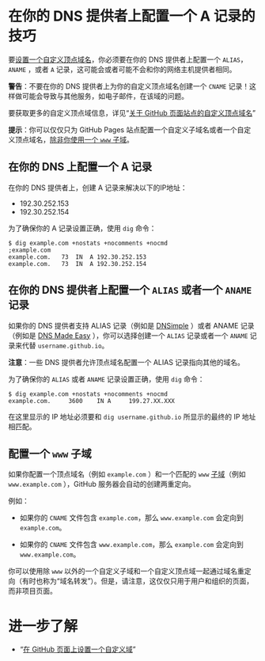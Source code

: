 # 在你的 DNS 提供者上配置一个 A 记录的技巧

要[设置一个自定义顶点域名](https://help.github.com/articles/setting-up-a-custom-domain-with-github-pages)，你必须要在你的 DNS 提供者上配置一个 `ALIAS`，`ANAME` ，或者 `A` 记录，这可能会或者可能不会和你的网络主机提供者相同。

**警告**：不要在你的 DNS 提供者上为你的自定义顶点域名创建一个 `CNAME` 记录！这样做可能会导致与其他服务，如电子邮件，在该域的问题。

要获取更多的自定义顶点域信息，详见“[关于 GitHub 页面站点的自定义顶点域名](https://help.github.com/articles/about-custom-domains-for-github-pages-sites#apex-domains)”

**提示**：你可以仅仅只为 GitHub Pages 站点配置一个自定义子域名或者一个自定义顶点域名，[除非你使用一个 `www` 子域](https://help.github.com/articles/tips-for-configuring-an-a-record-with-your-dns-provider/#configuring-a-www-subdomain)。

## 在你的 DNS 上配置一个 A 记录

在你的 DNS 提供者上，创建 A 记录来解决以下的IP地址：

- 192.30.252.153
- 192.30.252.154 

为了确保你的 A 记录设置正确，使用 `dig` 命令：

```
$ dig example.com +nostats +nocomments +nocmd
;example.com
example.com.   73  IN  A 192.30.252.153
example.com.   73  IN  A 192.30.252.154
```

## 在你的 DNS 提供者上配置一个 `ALIAS` 或者一个 `ANAME` 记录

如果你的 DNS 提供者支持 ALIAS 记录（例如是 [DNSimple](https://dnsimple.com/) ）或者 ANAME 记录（例如是 [DNS Made Easy](http://www.dnsmadeeasy.com/services/aname-records/) ），你可以选择创建一个 `ALIAS` 记录或者一个 `ANAME` 记录来代替 `username.github.io`。

**注意**：一些 DNS 提供者允许顶点域名配置一个 ALIAS 记录指向其他的域名。

为了确保你的 `ALIAS` 或者 `ANAME` 记录设置正确，使用 `dig` 命令：

```
$ dig example.com +nostats +nocomments +nocmd
example.com.     3600    IN A     199.27.XX.XXX
```

在这里显示的 IP 地址必须要和 `dig username.github.io` 所显示的最终的 IP 地址相匹配。

## 配置一个 `www` 子域

如果你配置一个顶点域名（例如 `example.com` ）和一个匹配的 `www` [子域](https://help.github.com/articles/about-custom-domains-for-github-pages-sites#subdomains)（例如 `www.example.com` ），GitHub 服务器会自动的创建两重定向。

例如：

- 如果你的 `CNAME` 文件包含 `example.com`，那么 `www.example.com` 会定向到 `example.com`。
	
- 如果你的 `CNAME` 文件包含 `www.example.com`，那么 `example.com` 会定向到 `www.example.com`。

你可以使用除 `www` 以外的一个自定义子域和一个自定义顶点域一起通过域名重定向（有时也称为“域名转发”）。但是，请注意，这仅仅只用于用户和组织的页面，而非项目页面。

# 进一步了解
	
- “[在 GitHub 页面上设置一个自定义域](set-custom-domains.md)”
